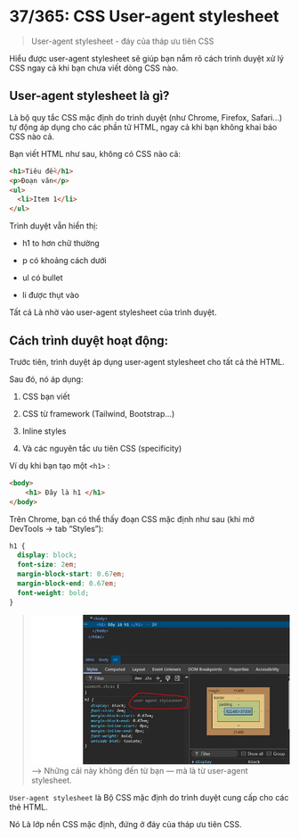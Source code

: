 # 37/365: CSS User-agent stylesheet
> User-agent stylesheet - đáy của tháp ưu tiên CSS

Hiểu được user-agent stylesheet sẽ giúp bạn nắm rõ cách trình duyệt xử lý CSS ngay cả khi bạn chưa viết dòng CSS nào.

## User-agent stylesheet là gì?
Là bộ quy tắc CSS mặc định do trình duyệt (như Chrome, Firefox, Safari...) tự động áp dụng cho các phần tử HTML, ngay cả khi bạn không khai báo CSS nào cả.

Bạn viết HTML như sau, không có CSS nào cả:
```html
<h1>Tiêu đề</h1>
<p>Đoạn văn</p>
<ul>
  <li>Item 1</li>
</ul>
```
Trình duyệt vẫn hiển thị:

- h1 to hơn chữ thường
- p có khoảng cách dưới

- ul có bullet

- li được thụt vào

Tất cả Là nhờ vào user-agent stylesheet của trình duyệt.

## Cách trình duyệt hoạt động:
Trước tiên, trình duyệt áp dụng user-agent stylesheet cho tất cả thẻ HTML.

Sau đó, nó áp dụng:

1. CSS bạn viết

1. CSS từ framework (Tailwind, Bootstrap...)

1. Inline styles

1. Và các nguyên tắc ưu tiên CSS (specificity)

Ví dụ khi bạn tạo một `<h1>` :
```html
<body>
    <h1> Đây là h1 </h1>
</body>
```
Trên Chrome, bạn có thể thấy đoạn CSS mặc định như sau (khi mở DevTools → tab “Styles”):
```css
h1 {
  display: block;
  font-size: 2em;
  margin-block-start: 0.67em;
  margin-block-end: 0.67em;
  font-weight: bold;
}
```
>![](./images/useragent.webp)
⟶ Những cái này không đến từ bạn — mà là từ user-agent stylesheet.

`User-agent stylesheet` là Bộ CSS mặc định do trình duyệt cung cấp cho các thẻ HTML.

Nó Là lớp nền CSS mặc định, đứng ở đáy của tháp ưu tiên CSS.